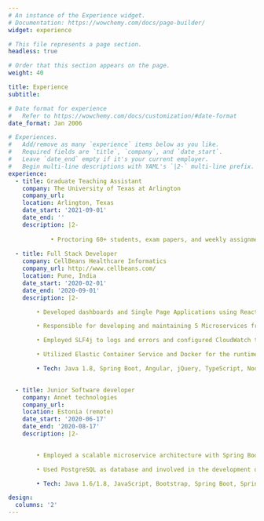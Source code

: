 ```yaml
---
# An instance of the Experience widget.
# Documentation: https://wowchemy.com/docs/page-builder/
widget: experience

# This file represents a page section.
headless: true

# Order that this section appears on the page.
weight: 40

title: Experience
subtitle:

# Date format for experience
#   Refer to https://wowchemy.com/docs/customization/#date-format
date_format: Jan 2006

# Experiences.
#   Add/remove as many `experience` items below as you like.
#   Required fields are `title`, `company`, and `date_start`.
#   Leave `date_end` empty if it's your current employer.
#   Begin multi-line descriptions with YAML's `|2-` multi-line prefix.
experience:
  - title: Graduate Teaching Assistant
    company: The University of Texas at Arlington
    company_url: 
    location: Arlington, Texas
    date_start: '2021-09-01'
    date_end: ''
    description: |2-
  
            • Proctoring 60+ students, exam papers, and weekly assignment evaluation
 
  - title: Full Stack Developer
    company: CellBeans Healthcare Informatics
    company_url: http://www.cellbeans.com/
    location: Pune, India
    date_start: '2020-02-01'
    date_end: '2020-09-01'
    description: |2-

        • Developed dashboards and Single Page Applications using React reusable components and Utilized react hooks and express Js to build microservices in Node JS while using NPM as package manager.

        • Responsible for developing and maintaining 5 Microservices from scratch using Spring Boot enabled REST API

        • Employed SLF4j to logs and errors and configured CloudWatch tool for performance monitor

        • Utilized Elastic Container Service and Docker for the runtime environment of the CI/CD system to build and deploy to AWS EC2 Instance

        • Tech: Java 1.8, Spring Boot, Angular, jQuery, TypeScript, Node JS, NPM, Express.js, PostgreSQL, DynamoDB, Kafka,Splunk, spock framework, Karma, SLF4j, JBoss, Maven, Git, CloudWatch, Docker, AWS Lambda, Elastic Container Service, EC2

  
  - title: Junior Software developer
    company: Annet technologies
    company_url:
    location: Estonia (remote)
    date_start: '2020-06-17'
    date_end: '2020-08-17'
    description: |2-

        
        • Employed a scalable microservice architecture with Spring Boot-based services that communicated with each other via a combination of RESTful APIs and Apache Kafka message brokers

        • Used PostgreSQL as database and involved in the development of PL/SQL backend implementation

        • Tech: Java 1.6/1.8, JavaScript, Bootstrap, Spring Boot, Spring Actuator, AWS Cloud, RabbitMQ, JMS, Slf4j, Junit, Gradle, PostgreSQL.

design:
  columns: '2'
---
```

